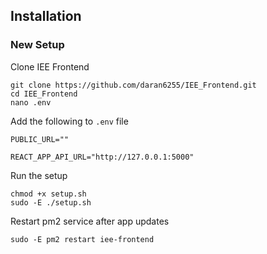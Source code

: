## Installation

### New Setup

Clone IEE Frontend

```
git clone https://github.com/daran6255/IEE_Frontend.git
cd IEE_Frontend
nano .env
```

Add the following to `.env` file

```
PUBLIC_URL=""

REACT_APP_API_URL="http://127.0.0.1:5000"
```

Run the setup

```
chmod +x setup.sh
sudo -E ./setup.sh
```

Restart pm2 service after app updates

`sudo -E pm2 restart iee-frontend`
